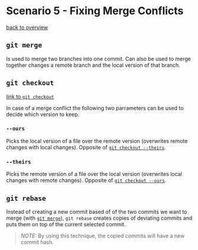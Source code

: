 # Scenario 5 - Fixing Merge Conflicts
[back to overview](README.md)

## `git merge`
Is used to merge two branches into one commit. Can also be used to merge together changes a remote branch and the local version of that branch.

## `git checkout`
[link to `git checkout`](Scenario4.md#git-checkout)

In case of a merge conflict the following two parrameters can be used to decide which version to keep.
### `--ours`
Picks the local version of a file over the remote version (overwrites remote changes with local changes). Opposite of [`git checkout --theirs`](#--theirs).
### `--theirs`
Picks the remote version of a file over the local version (overwrites local changes with remote changes). Opposite of [`git checkout --ours`](#--ours).

## `git rebase`
Instead of creating a new commit based of of the two commits we want to merge (with [`git merge`](#git-merge)), `git rebase` creates copies of deviating commits and puts them on top of the current selected commit.

> *NOTE:* By using this technique, the copied commits will have a new commit hash.